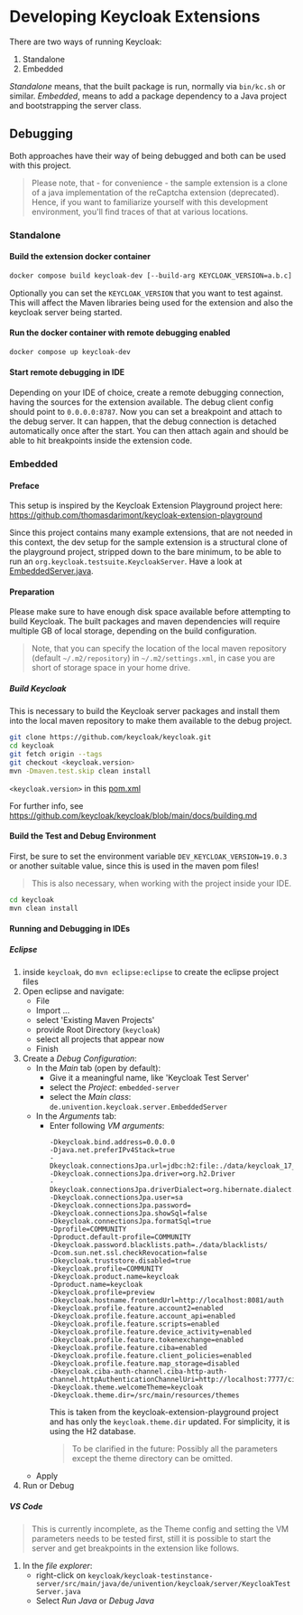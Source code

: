 # Developing Keycloak Extensions

There are two ways of running Keycloak:

1. Standalone
2. Embedded

*Standalone* means, that the built package is run, normally via `bin/kc.sh` or similar.
*Embedded*, means to add a package dependency to a Java project and bootstrapping the server class.

## Debugging

Both approaches have their way of being debugged and both can be used with this project.

> Please note, that - for convenience - the sample extension is a clone of a java implementation of the reCaptcha extension (deprecated). Hence, if you want to familiarize yourself with this development environment, you'll find traces of that at various locations.

### Standalone

#### Build the extension docker container

```sh
docker compose build keycloak-dev [--build-arg KEYCLOAK_VERSION=a.b.c]
```

Optionally you can set the `KEYCLOAK_VERSION` that you want to test against. This will affect the Maven libraries being used for the extension and also the keycloak server being started.

#### Run the docker container with remote debugging enabled

```sh
docker compose up keycloak-dev
```

#### Start remote debugging in IDE

Depending on your IDE of choice, create a remote debugging connection, having the sources for the extension available.
The debug client config should point to `0.0.0.0:8787`.
Now you can set a breakpoint and attach to the debug server.
It can happen, that the debug connection is detached automatically once after the start.
You can then attach again and should be able to hit breakpoints inside the extension code.

### Embedded

#### Preface

This setup is inspired by the Keycloak Extension Playground project here: https://github.com/thomasdarimont/keycloak-extension-playground

Since this project contains many example extensions, that are not needed in this context, the dev setup for the sample extension is a structural clone of the playground project, stripped down to the bare minimum, to be able to run an `org.keycloak.testsuite.KeycloakServer`. Have a look at [EmbeddedServer.java](keycloak/embedded-server/src/main/java/de/univention/keycloak/server/EmbeddedServer.java).

#### Preparation

Please make sure to have enough disk space available before attempting to build Keycloak. The built packages and maven dependencies will require multiple GB of local storage, depending on the build configuration.

> Note, that you can specify the location of the local maven repository (default `~/.m2/repository`) in `~/.m2/settings.xml`, in case you are short of storage space in your home drive.

##### Build Keycloak

This is necessary to build the Keycloak server packages and install them into the local maven repository to make them available to the debug project.

```sh
git clone https://github.com/keycloak/keycloak.git
cd keycloak
git fetch origin --tags
git checkout <keycloak.version>
mvn -Dmaven.test.skip clean install
```
`<keycloak.version>` in this [pom.xml](keycloak/pom.xml)

For further info, see https://github.com/keycloak/keycloak/blob/main/docs/building.md

#### Build the Test and Debug Environment

First, be sure to set the environment variable `DEV_KEYCLOAK_VERSION=19.0.3` or another suitable value, since this is used in the maven pom files!

> This is also necessary, when working with the project inside your IDE.

```sh
cd keycloak
mvn clean install
```

#### Running and Debugging in IDEs


##### Eclipse

1. inside `keycloak`, do `mvn eclipse:eclipse` to create the eclipse project files
2. Open eclipse and navigate:
    - File
    - Import ...
    - select 'Existing Maven Projects'
    - provide Root Directory (`keycloak`)
    - select all projects that appear now
    - Finish
3. Create a *Debug Configuration*:
    - In the *Main* tab (open by default):
        - Give it a meaningful name, like 'Keycloak Test Server'
        - select the *Project*: `embedded-server`
        - select the *Main class*: `de.univention.keycloak.server.EmbeddedServer`
    - In the *Arguments* tab:
        - Enter following *VM arguments*:
            ```
            -Dkeycloak.bind.address=0.0.0.0
            -Djava.net.preferIPv4Stack=true
            -Dkeycloak.connectionsJpa.url=jdbc:h2:file:./data/keycloak_17_0_0_0000_master;DB_CLOSE_ON_EXIT=FALSE
            -Dkeycloak.connectionsJpa.driver=org.h2.Driver
            -Dkeycloak.connectionsJpa.driverDialect=org.hibernate.dialect.H2Dialect
            -Dkeycloak.connectionsJpa.user=sa
            -Dkeycloak.connectionsJpa.password=
            -Dkeycloak.connectionsJpa.showSql=false
            -Dkeycloak.connectionsJpa.formatSql=true
            -Dprofile=COMMUNITY
            -Dproduct.default-profile=COMMUNITY
            -Dkeycloak.password.blacklists.path=./data/blacklists/
            -Dcom.sun.net.ssl.checkRevocation=false
            -Dkeycloak.truststore.disabled=true
            -Dkeycloak.profile=COMMUNITY
            -Dkeycloak.product.name=keycloak
            -Dproduct.name=keycloak
            -Dkeycloak.profile=preview
            -Dkeycloak.hostname.frontendUrl=http://localhost:8081/auth
            -Dkeycloak.profile.feature.account2=enabled
            -Dkeycloak.profile.feature.account_api=enabled
            -Dkeycloak.profile.feature.scripts=enabled
            -Dkeycloak.profile.feature.device_activity=enabled
            -Dkeycloak.profile.feature.tokenexchange=enabled
            -Dkeycloak.profile.feature.ciba=enabled
            -Dkeycloak.profile.feature.client_policies=enabled
            -Dkeycloak.profile.feature.map_storage=disabled
            -Dkeycloak.ciba-auth-channel.ciba-http-auth-channel.httpAuthenticationChannelUri=http://localhost:7777/ciba/auth
            -Dkeycloak.theme.welcomeTheme=keycloak
            -Dkeycloak.theme.dir=/src/main/resources/themes
            ```
            This is taken from the keycloak-extension-playground project and has only the `keycloak.theme.dir` updated. For simplicity, it is using the H2 database.
            > To be clarified in the future: Possibly all the parameters except the theme directory can be omitted.
    - Apply
3. Run or Debug

##### VS Code

> This is currently incomplete, as the Theme config and setting the VM parameters needs to be tested first, still it is possible to start the server and get breakpoints in the extension like follows.

1. In the *file explorer*:
    - right-click on `keycloak/keycloak-testinstance-server/src/main/java/de/univention/keycloak/server/KeycloakTestServer.java`
    - Select *Run Java* or *Debug Java*
